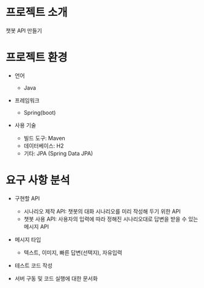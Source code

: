 # 프로젝트 소개
챗봇 API 만들기

# 프로젝트 환경
- 언어
  - Java

- 프레임워크
  - Spring(boot)

- 사용 기술
  - 빌드 도구: Maven
  - 데이터베이스: H2
  - 기타: JPA (Spring Data JPA)

# 요구 사항 분석
- 구현할 API
  - 시나리오 제작 API: 챗봇의 대화 시나리오를 미리 작성해 두기 위한 API
  - 챗봇 사용 API: 사용자의 입력에 따라 정해진 시나리오대로 답변을 받을 수 있는 메시지 API
  
- 메시지 타입
  - 텍스트, 이미지, 빠른 답변(선택지), 자유입력
  
- 테스트 코드 작성

- 서버 구동 및 코드 실행에 대한 문서화
